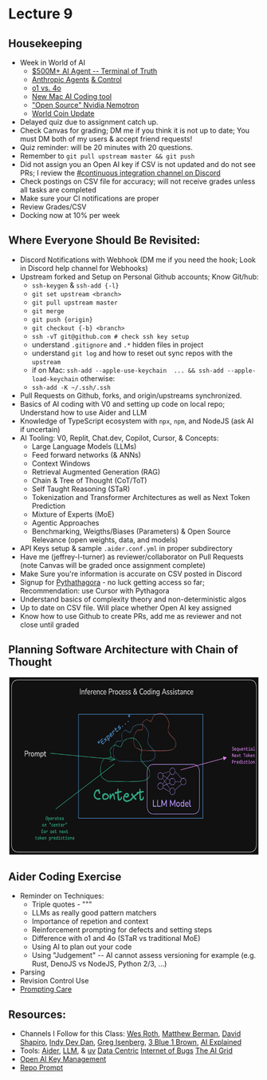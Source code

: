 # Lecture 9

## Housekeeping
- Week in World of AI
    * [$500M+ AI Agent -- Terminal of Truth](https://youtu.be/EKspo1FLj-4?si=V84g5YbiOTM9BFfu)
    * [Anthropic Agents](https://youtu.be/xr0FCUNoy_0?si=NUFjV0FJQ87CnVYB) [& Control](https://youtu.be/idipaHSpQes?si=05Gax-A6t_TbaZFN)
    * [o1 vs. 4o](https://youtu.be/rVjANY9UC9s?si=3DXay1ovZXzcRum8)
    * [New Mac AI Coding tool](https://www.youtube.com/live/ikn7JSUflTI?si=cut1HjdZ7SWP50eU)
    * ["Open Source" Nvidia Nemotron](https://youtu.be/QXVSIR2z1q4?si=v7a-oB2eZMlbmhFW)
    * [World Coin Update](https://youtu.be/fJszPAk-WHk?si=vHyGPkfJvrKo2ZI0)
- Delayed quiz due to assignment catch up.
- Check Canvas for grading; DM me if you think it is not up to date; You must DM both of my users & accept friend requests!
- Quiz reminder: will be 20 minutes with 20 questions.
- Remember to `git pull upstream master && git push`
- Did not assign you an Open AI key if CSV is not updated and do not see PRs; I review the [#continuous integration channel on Discord](https://discord.com/channels/1204850325748457543/1204856923149697045)
- Check postings on CSV file for accuracy; will not receive grades unless all tasks are completed
- Make sure your CI notifications are proper
- Review Grades/CSV
- Docking now at 10% per week

## Where Everyone Should Be Revisited:
- Discord Notifications with Webhook (DM me if you need the hook; Look in Discord help channel for Webhooks)
- Upstream forked and Setup on Personal Github accounts; Know Git/hub:
    * `ssh-keygen` & `ssh-add {-l}`
    * `git set upstream <branch>`
    * `git pull upstream master`
    * `git merge`
    * `git push {origin}`
    * `git checkout {-b} <branch>`
    * `ssh -vT git@github.com # check ssh key setup`
    * understand `.gitignore` and `.*` hidden files in project
    * understand `git log` and how to reset out sync repos with the `upstream`
    * if on Mac: `ssh-add --apple-use-keychain  ... && ssh-add --apple-load-keychain` otherwise:
    * `ssh-add -K ~/.ssh/.ssh`
- Pull Requests on Github, forks, and origin/upstreams synchronized.
- Basics of AI coding with V0 and setting up code on local repo; Understand how to use Aider and LLM
- Knowledge of TypeScript ecosystem with `npx`, `npm`, and NodeJS (ask AI if uncertain)
- AI Tooling: V0, Replit, Chat.dev, Copilot, Cursor, & Concepts:
    * Large Language Models (LLMs)
    * Feed forward networks (& ANNs)
    * Context Windows
    * Retrieval Augmented Generation (RAG)
    * Chain & Tree of Thought (CoT/ToT)
    * Self Taught Reasoning (STaR)
    * Tokenization and Transformer Architectures as well as Next Token Prediction
    * Mixture of Experts (MoE)
    * Agentic Approaches
    * Benchmarking, Weigths/Biases (Parameters) & Open Source Relevance (open weights, data, and models)
- API Keys setup & sample `.aider.conf.yml` in proper subdirectory
- Have me (jeffrey-l-turner) as reviewer/collaborator on Pull Requests (note Canvas will be graded once assignment complete)
- Make Sure you're information is accurate on CSV posted in Discord
- Signup for [Pythathagora](https://www.pythagora.ai) - no luck getting access so far; Recommendation: use Cursor with Pythagora
- Understand basics of complexity theory and non-deterministic algos
- Up to date on CSV file. Will place whether Open AI key assigned
- Know how to use Github to create PRs, add me as reviewer and not close until graded

## Planning Software Architecture with Chain of Thought

<div align="center">
  <img src="./../docs/drawings/Centering_context.png" width="500" height="355" />
</div>

## Aider Coding Exercise
- Reminder on Techniques:
    * Triple quotes - """
    * LLMs as really good pattern matchers
    * Importance of repetion and context
    * Reinforcement prompting for defects and setting steps
    * Difference with o1 and 4o (STaR vs traditional MoE)
    * Using AI to plan out your code
    * Using "Judgement" -- AI cannot assess versioning for example (e.g. Rust, DenoJS vs NodeJS, Python 2/3, ...)
- Parsing
- Revision Control Use
- [Prompting Care](https://cursor.directory/)

## Resources:
- Channels I Follow for this Class: [Wes Roth](https://www.youtube.com/@WesRoth), [Matthew Berman](https://www.youtube.com/@matthew_berman), [David Shapiro](https://www.youtube.com/@DaveShap/videos), [Indy Dev Dan](https://www.youtube.com/@indydevdan), [Greg Isenberg](https://www.youtube.com/@GregIsenberg), [3 Blue 1 Brown](https://www.youtube.com/@3blue1brown), [AI Explained](https://www.youtube.com/@3blue1brown)
- Tools: [Aider](https://aider.chat/), [LLM](https://github.com/simonw/llm), & [uv](https://github.com/astral-sh/uv) [Data Centric](https://youtube.com/@data-centric?si=SjrEhrokPgsDoeYF) [Internet of Bugs](https://youtube.com/@internetofbugs?si=hahhYKaGX59agFjH) [The AI Grid](https://youtube.com/@theaigrid?si=ZhJcF-WMTwlFZwuP)
- [Open AI Key Management](https://platform.openai.com/)
- [Repo Prompt](https://repoprompt.com/)
